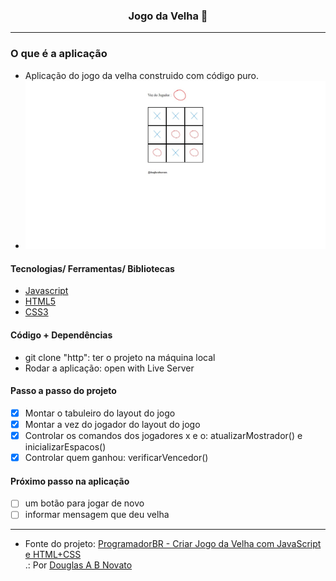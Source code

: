 <h3 align="center">
  Jogo da Velha 🚀
</h3>

---

### O que é a aplicação

- Aplicação do jogo da velha construido com código puro.
- ![Resultado da Aplicação](./images/aplicacao-terminada.jpg)

#### Tecnologias/ Ferramentas/ Bibliotecas

- [Javascript](https://developer.mozilla.org/pt-BR/docs/Web/JavaScript)
- [HTML5](https://developer.mozilla.org/pt-BR/docs/Web/HTML/Element)
- [CSS3](https://developer.mozilla.org/pt-BR/docs/Web/CSS)

#### Código + Dependências

- git clone "http": ter o projeto na máquina local
- Rodar a aplicação: open with Live Server

#### Passo a passo do projeto 

- [x] Montar o tabuleiro do layout do jogo 
- [x] Montar a vez do jogador do layout do jogo
- [x] Controlar os comandos dos jogadores x e o: atualizarMostrador() e inicializarEspacos()
- [x] Controlar quem ganhou: verificarVencedor()

#### Próximo passo na aplicação

- [ ] um botão para jogar de novo
- [ ] informar mensagem que deu velha 

---

- Fonte do projeto: [ProgramadorBR - Criar Jogo da Velha com JavaScript e HTML+CSS ](https://www.youtube.com/watch?v=Ueh549xEV9E&list=PLVzrOYTg7zYD-CYTZN7mufIbV9touYFhq)<br>
.: Por [Douglas A B Novato](https://linktr.ee/douglasabnovato)
